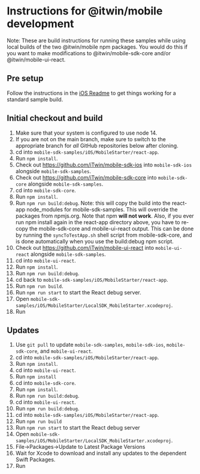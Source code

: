 # Instructions for @itwin/mobile development

Note: These are build instructions for running these samples while using local builds of the two @itwin/mobile npm packages. You would do this if you want to make modifications to @itwin/mobile-sdk-core and/or @itwin/mobile-ui-react.

## Pre setup

Follow the instructions in the [iOS Readme](../../README.md) to get things working for a standard sample build.

## Initial checkout and build

1. Make sure that your system is configured to use node 14.
1. If you are not on the main branch, make sure to switch to the appropriate branch for _all_ GitHub repositories below after cloning.
1. cd into `mobile-sdk-samples/iOS/MobileStarter/react-app`.
1. Run `npm install`.
1. Check out https://github.com/iTwin/mobile-sdk-ios into `mobile-sdk-ios` alongside `mobile-sdk-samples`.
1. Check out https://github.com/iTwin/mobile-sdk-core into `mobile-sdk-core` alongside `mobile-sdk-samples`.
1. cd into `mobile-sdk-core`.
1. Run `npm install`.
1. Run `npm run build:debug`. Note: this will copy the build into the react-app node_modules for mobile-sdk-samples. This will override the packages from npmjs.org. Note that npm __will not work__. Also, if you ever run npm install again in the react-app directory above, you have to re-copy the mobile-sdk-core and mobile-ui-react output. This can be done by running the `syncToTestApp.sh` shell script from mobile-sdk-core, and is done automatically when you use the build:debug npm script.
1. Check out https://github.com/iTwin/mobile-ui-react into `mobile-ui-react` alongside `mobile-sdk-samples`.
1. cd into `mobile-ui-react`.
1. Run `npm install`.
1. Run `npm run build:debug`.
1. cd back to `mobile-sdk-samples/iOS/MobileStarter/react-app`.
1. Run `npm run build`.
1. Run `npm run start` to start the React debug server.
1. Open `mobile-sdk-samples/iOS/MobileStarter/LocalSDK_MobileStarter.xcodeproj`.
1. Run

## Updates

1. Use `git pull` to update `mobile-sdk-samples`, `mobile-sdk-ios`, `mobile-sdk-core`, and `mobile-ui-react`.
1. cd into `mobile-sdk-samples/iOS/MobileStarter/react-app`.
1. Run `npm install`.
1. cd into `mobile-ui-react`.
1. Run `npm install`
1. cd into `mobile-sdk-core`.
1. Run `npm install`.
1. Run `npm run build:debug`.
1. cd into `mobile-ui-react`.
1. Run `npm run build:debug`.
1. cd into `mobile-sdk-samples/iOS/MobileStarter/react-app`.
1. Run `npm run build`
1. Run `npm run start` to start the React debug server
1. Open `mobile-sdk-samples/iOS/MobileStarter/LocalSDK_MobileStarter.xcodeproj`.
1. File->Packages->Update to Latest Package Versions
1. Wait for Xcode to download and install any updates to the dependent Swift Packages.
1. Run
